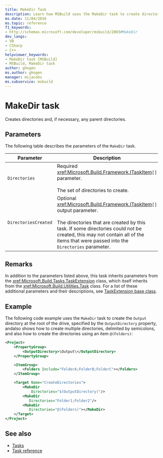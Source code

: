 ```yaml
---
title: MakeDir Task
description: Learn how MSBuild uses the MakeDir task to create directories and, if necessary, any parent directories.
ms.date: 11/04/2016
ms.topic: reference
f1_keywords:
- http://schemas.microsoft.com/developer/msbuild/2003#MakeDir
dev_langs:
- VB
- CSharp
- C++
helpviewer_keywords:
- MakeDir task [MSBuild]
- MSBuild, MakeDir task
author: ghogen
ms.author: ghogen
manager: mijacobs
ms.subservice: msbuild
---
```

# MakeDir task

Creates directories and, if necessary, any parent directories.

## Parameters

The following table describes the parameters of the `MakeDir` task.

|Parameter|Description|
|---------------|-----------------|
|`Directories`|Required <xref:Microsoft.Build.Framework.ITaskItem>`[]` parameter.<br /><br /> The set of directories to create.|
|`DirectoriesCreated`|Optional <xref:Microsoft.Build.Framework.ITaskItem>`[]` output parameter.<br /><br /> The directories that are created by this task. If some directories could not be created, this may not contain all of the items that were passed into the `Directories` parameter.|

## Remarks

In addition to the parameters listed above, this task inherits parameters from the <xref:Microsoft.Build.Tasks.TaskExtension> class, which itself inherits from the <xref:Microsoft.Build.Utilities.Task> class. For a list of these additional parameters and their descriptions, see [TaskExtension base class](../msbuild/taskextension-base-class.md).

## Example

The following code example uses the `MakeDir` task to create the `Output` directory at the root of the drive, specified by the `OutputDirectory` property, andalso shows how to create multiple directories, delimited by semicolons, and also how to create the directories using an item `@(Folders)`:

```xml
<Project>
    <PropertyGroup>
        <OutputDirectory>\Output\</OutputDirectory>
    </PropertyGroup>

    <ItemGroup>
        <Folders Include="FolderA;FolderB;FolderC"></Folders>
    </ItemGroup>

    <Target Name="CreateDirectories">
        <MakeDir
            Directories="$(OutputDirectory)"/>
        <MakeDir 
           Directories="Folder1;Folder2"/>
        <MakeDir
           Directories="@(Folders)"></MakeDir>
    </Target>
</Project>
```

## See also

- [Tasks](../msbuild/msbuild-tasks.md)
- [Task reference](../msbuild/msbuild-task-reference.md)
